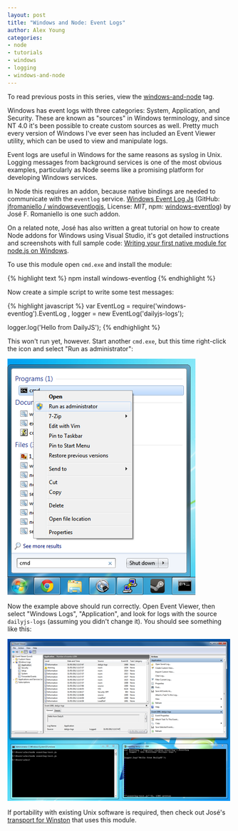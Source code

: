 ```yaml
---
layout: post
title: "Windows and Node: Event Logs"
author: Alex Young
categories: 
- node
- tutorials
- windows
- logging
- windows-and-node
---
```


<div class="intro">
  To read previous posts in this series, view the <a href="/tags.html#windows-and-node">windows-and-node</a> tag.
</div>

Windows has event logs with three categories: System, Application, and Security.  These are known as "sources" in Windows terminology, and since NT 4.0 it's been possible to create custom sources as well.  Pretty much every version of Windows I've ever seen has included an Event Viewer utility, which can be used to view and manipulate logs.

Event logs are useful in Windows for the same reasons as syslog in Unix.  Logging messages from background services is one of the most obvious examples, particularly as Node seems like a promising platform for developing Windows services.

In Node this requires an addon, because native bindings are needed to communicate with the `eventlog` service.  [Windows Event Log Js](http://jfromaniello.github.com/windowseventlogjs/) (GitHub: [jfromaniello / windowseventlogjs](https://github.com/jfromaniello/windowseventlogjs), License: _MIT_, npm: [windows-eventlog](http://search.npmjs.org/#/windows-eventlog)) by José F. Romaniello is one such addon.

On a related note, José has also written a great tutorial on how to create Node addons for Windows using Visual Studio, it's got detailed instructions and screenshots with full sample code: [Writing your first native module for node.js on Windows](http://joseoncode.com/2012/04/10/writing-your-first-native-module-for-node-dot-js-on-windows/).

To use this module open `cmd.exe` and install the module:

{% highlight text %}
npm install windows-eventlog
{% endhighlight %}

Now create a simple script to write some test messages:

{% highlight javascript %}
var EventLog = require('windows-eventlog').EventLog
  , logger = new EventLog('dailyjs-logs');

logger.log('Hello from DailyJS');
{% endhighlight %}

This won't run yet, however.  Start another `cmd.exe`, but this time right-click the icon and select "Run as administrator":

![Run as administrator](/images/posts/win5/run_as_admin.png)

Now the example above should run correctly.  Open Event Viewer, then select "Windows Logs", "Application", and look for logs with the source `dailyjs-logs` (assuming you didn't change it).  You should see something like this:

[![Event Viewer](/images/posts/win5/writing-events-thumb.png)](/images/posts/win5/writing-events.png)

If portability with existing Unix software is required, then check out José's [transport for Winston](https://github.com/jfromaniello/winston-winlog) that uses this module.
